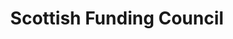 ---
schema: default
title: Scottish Funding Council
description: Non-departmental public body. Part of Scottish Government
logo: ''
type:
- Non-Departmental Public Body
portal_url: ''
org_url: http://www.sfc.ac.uk/
twitter_handle: scotfundcouncil
wikidata_org_qid: Q7437744
wdtk_id: sfc_or_the_scottish_funding_council
---